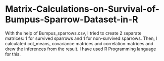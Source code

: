 # Matrix-Calculations-on-Survival-of-Bumpus-Sparrow-Dataset-in-R


With the help of Bumpus_sparrows.csv, I tried to create 2 separate matrices: 1 for survived sparrows and 1 for non-survived sparrows.
Then, I calculated col_means, covariance matrices and correlation matrices and drew the inferences from the result. 
I have used R Programming language for this.

